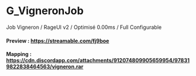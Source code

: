 # G_VigneronJob
Job Vigneron / RageUI v2 / Optimisé 0.00ms / Full Configurable

#### Preview : https://streamable.com/fj9boe

#### Mapping : https://cdn.discordapp.com/attachments/912074809905659954/978319822838464563/vigneron.rar
